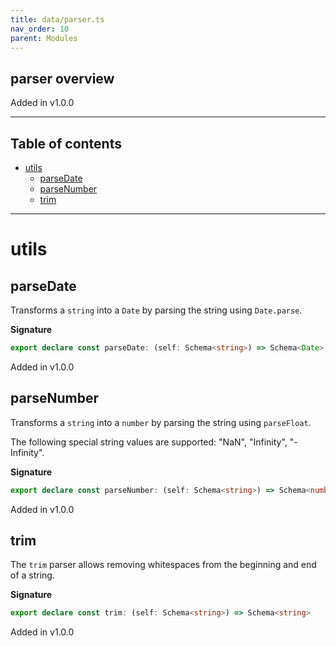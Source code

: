 ```yaml
---
title: data/parser.ts
nav_order: 10
parent: Modules
---
```


## parser overview

Added in v1.0.0

---

<h2 class="text-delta">Table of contents</h2>

- [utils](#utils)
  - [parseDate](#parsedate)
  - [parseNumber](#parsenumber)
  - [trim](#trim)

---

# utils

## parseDate

Transforms a `string` into a `Date` by parsing the string using `Date.parse`.

**Signature**

```ts
export declare const parseDate: (self: Schema<string>) => Schema<Date>
```

Added in v1.0.0

## parseNumber

Transforms a `string` into a `number` by parsing the string using `parseFloat`.

The following special string values are supported: "NaN", "Infinity", "-Infinity".

**Signature**

```ts
export declare const parseNumber: (self: Schema<string>) => Schema<number>
```

Added in v1.0.0

## trim

The `trim` parser allows removing whitespaces from the beginning and end of a string.

**Signature**

```ts
export declare const trim: (self: Schema<string>) => Schema<string>
```

Added in v1.0.0
